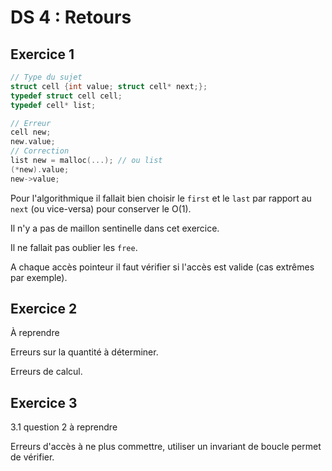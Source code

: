 # DS 4 : Retours

## Exercice 1

```c
// Type du sujet
struct cell {int value; struct cell* next;};
typedef struct cell cell;
typedef cell* list;

// Erreur
cell new;
new.value;
// Correction
list new = malloc(...); // ou list
(*new).value;
new->value;
```

Pour l'algorithmique il fallait bien choisir le `first` et le `last` par rapport au `next` (ou vice-versa) pour conserver le O(1).

Il n'y a pas de maillon sentinelle dans cet exercice.

Il ne fallait pas oublier les `free`.

A chaque accès pointeur il faut vérifier si l'accès est valide (cas extrêmes par exemple).

## Exercice 2

À reprendre

Erreurs sur la quantité à déterminer.

Erreurs de calcul.

## Exercice 3

3.1 question 2 à reprendre

Erreurs d'accès à ne plus commettre, utiliser un invariant de boucle permet de vérifier.
